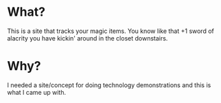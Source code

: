 # What?
This is a site that tracks your magic items. You know like that +1 sword of alacrity you have kickin' around in the
closet downstairs.
# Why?
I needed a site/concept for doing technology demonstrations and this is what I came up with.